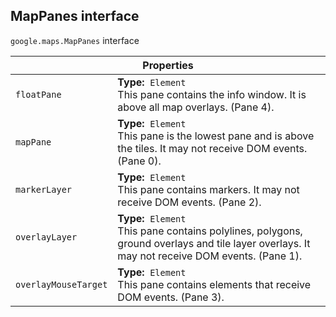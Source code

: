 <h2 id="MapPanes"> MapPanes interface </h2><p>
<code><span itemprop="path">google.maps</span>.<span itemprop="name">MapPanes</span></code>
interface
</p><div class="devsite-table-wrapper"><table class="properties responsive" summary="interface MapPanes - Properties">
<thead>
<tr><th colspan="2">Properties</th>
</tr></thead>
<tbody>
<tr id="MapPanes.floatPane">
<td><code><span>floatPane</span></code></td>
<td><div><strong>Type:</strong>&nbsp; <code>Element</code></div>
<div class="desc">This pane contains the info window. It is above all map overlays. (Pane 4).</div></td>
</tr>
<tr id="MapPanes.mapPane">
<td><code><span>mapPane</span></code></td>
<td><div><strong>Type:</strong>&nbsp; <code>Element</code></div>
<div class="desc">This pane is the lowest pane and is above the tiles. It may not receive DOM events. (Pane 0).</div></td>
</tr>
<tr id="MapPanes.markerLayer">
<td><code><span>markerLayer</span></code></td>
<td><div><strong>Type:</strong>&nbsp; <code>Element</code></div>
<div class="desc">This pane contains markers. It may not receive DOM events. (Pane 2).</div></td>
</tr>
<tr id="MapPanes.overlayLayer">
<td><code><span>overlayLayer</span></code></td>
<td><div><strong>Type:</strong>&nbsp; <code>Element</code></div>
<div class="desc">This pane contains polylines, polygons, ground overlays and tile layer overlays. It may not receive DOM events. (Pane 1).</div></td>
</tr>
<tr id="MapPanes.overlayMouseTarget">
<td><code><span>overlayMouseTarget</span></code></td>
<td><div><strong>Type:</strong>&nbsp; <code>Element</code></div>
<div class="desc">This pane contains elements that receive DOM events. (Pane 3).</div></td>
</tr>
</tbody>
</table></div>